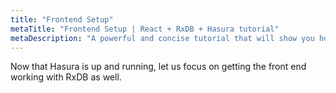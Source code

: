 ```yaml
---
title: "Frontend Setup"
metaTitle: "Frontend Setup | React + RxDB + Hasura tutorial"
metaDescription: "A powerful and concise tutorial that will show you how to build an offline first app with RxDB and Hasura."
---
```


Now that Hasura is up and running, let us focus on getting the front end working with RxDB as well.